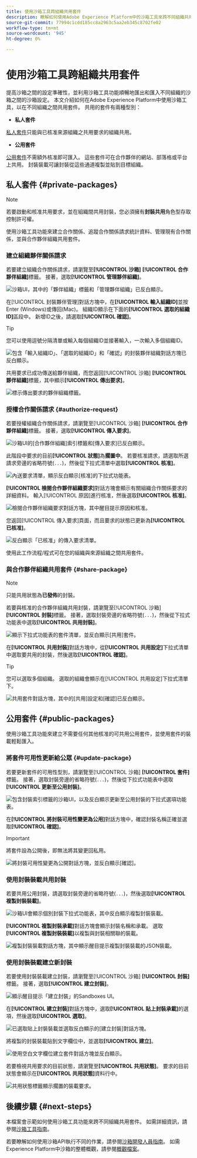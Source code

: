 ```yaml
---
title: 使用沙箱工具跨組織共用套件
description: 瞭解如何使用Adobe Experience Platform中的沙箱工具來跨不同組織共用套件。
source-git-commit: 77994c1cdd185cc8a2963c5aa2eb345c8702fe02
workflow-type: tm+mt
source-wordcount: '945'
ht-degree: 0%

---
```


# 使用沙箱工具跨組織共用套件

提高沙箱之間的設定準確性，並利用沙箱工具功能順暢地匯出和匯入不同組織的沙箱之間的沙箱設定。 本文介紹如何在Adobe Experience Platform中使用沙箱工具，以在不同組織之間共用套件。 共用的套件有兩種型別：

- **私人套件**

[私人套件](#private-packages)只能與已核准來源組織之共用要求的組織共用。

- **公用套件**

[公用套件](#public-packages)不需額外核准即可匯入。 這些套件可在合作夥伴的網站、部落格或平台上共用。 封裝裝載可讓封裝從這些通道複製並貼到目標組織。

## 私人套件 {#private-packages}

>[!NOTE]
>
>若要啟動和核准共用要求，並在組織間共用封裝，您必須擁有&#x200B;**封裝共用**&#x200B;角色型存取控制許可權。

使用沙箱工具功能來建立合作關係、追蹤合作關係請求統計資料、管理現有合作關係，並與合作夥伴組織共用套件。

### 建立組織夥伴關係請求

若要建立組織合作關係請求，請瀏覽至&#x200B;**[!UICONTROL 沙箱]** **[!UICONTROL 合作夥伴組織]**&#x200B;標籤。 接著，選取&#x200B;**[!UICONTROL 管理夥伴組織]**。

![沙箱UI，其中的「夥伴組織」標籤和「管理夥伴組織」已反白顯示。](../images/ui/sandbox-tooling/private-manage-partner-orgs.png)

在[!UICONTROL 封裝夥伴管理]對話方塊中，在&#x200B;**[!UICONTROL 輸入組織ID]**&#x200B;並按Enter (Windows)或傳回(Mac)。 組織ID顯示在下面的&#x200B;**[!UICONTROL 選取的組織ID]**&#x200B;區段中。 新增ID之後，請選取&#x200B;**[!UICONTROL 確認]**。

>[!TIP]
>
>您可以使用逗號分隔清單或輸入每個組織ID並接著輸入，一次輸入多個組織ID。

![包含「輸入組織ID」、「選取的組織ID」和「確認」的封裝夥伴組織對話方塊已反白顯示。](../images/ui/sandbox-tooling/private-enter-org-id.png)

共用要求已成功傳送給夥伴組織，而您返回[!UICONTROL 沙箱] **[!UICONTROL 夥伴組織]**&#x200B;標籤，其中顯示&#x200B;**[!UICONTROL 傳出要求]**。

![標示傳出要求的夥伴組織標籤。](../images/ui/sandbox-tooling/private-outgoing-request.png)

### 授權合作關係請求 {#authorize-request}

若要授權組織合作關係請求，請瀏覽至[!UICONTROL 沙箱] **[!UICONTROL 合作夥伴組織]**&#x200B;標籤。 接著，選取&#x200B;**[!UICONTROL 傳入要求]**。

![沙箱UI的[合作夥伴組織]索引標籤和[傳入要求]已反白顯示。](../images/ui/sandbox-tooling/private-authorise-partner-org.png)

此階段中要求的目前&#x200B;**[!UICONTROL 狀態]**&#x200B;為&#x200B;**擱置中**。 若要核准請求，請選取所選請求旁邊的省略符號(`...`)，然後從下拉式清單中選取&#x200B;**[!UICONTROL 核准]**。

![內送要求清單，顯示反白顯示[核准]的下拉式功能表。](../images/ui/sandbox-tooling/private-approve-partner-org.png)

**[!UICONTROL 檢閱合作夥伴組織要求]**&#x200B;對話方塊會顯示有關組織合作關係要求的詳細資料。 輸入[!UICONTROL 原因]進行核准，然後選取&#x200B;**[!UICONTROL 核准]**。

![檢閱合作夥伴組織要求對話方塊，其中醒目提示原因和核准。](../images/ui/sandbox-tooling/private-approval-partner-org.png)

您返回[!UICONTROL 傳入要求]頁面，而且要求的狀態已更新為&#x200B;**[!UICONTROL 已核准]**。

![反白顯示「已核准」的傳入要求清單。](../images/ui/sandbox-tooling/private-approved-partner-org.png)

使用此工作流程/程式可在您的組織與來源組織之間共用套件。

### 與合作夥伴組織共用套件 {#share-package}

>[!NOTE]
>
>只能共用狀態為&#x200B;**已發佈**&#x200B;的封裝。

若要與核准的合作夥伴組織共用封裝，請瀏覽至[!UICONTROL 沙箱] **[!UICONTROL 封裝]**&#x200B;標籤。 接著，選取封裝旁邊的省略符號(`...`)，然後從下拉式功能表中選取&#x200B;**[!UICONTROL 共用封裝]**。

![顯示下拉式功能表的套件清單，並反白顯示[共用]套件。](../images/ui/sandbox-tooling/private-share-package.png)

在&#x200B;**[!UICONTROL 共用封裝]**&#x200B;對話方塊中，從&#x200B;**[!UICONTROL 共用設定]**&#x200B;下拉式清單中選取要共用的封裝，然後選取&#x200B;**[!UICONTROL 確認]**。

>[!TIP]
>
>您可以選取多個組織。 選取的組織會顯示在[!UICONTROL 共用設定]下拉式清單下。

![共用套件對話方塊，其中的[共用]設定和[確認]已反白顯示。](../images/ui/sandbox-tooling/private-share-package-confirm.png)

## 公用套件 {#public-packages}

使用沙箱工具功能來建立不需要任何其他核准的可共用公用套件，並使用套件的裝載輕鬆匯入。

### 將套件可用性更新給公眾 {#update-package}

若要更新套件的可用性型別，請瀏覽至[!UICONTROL 沙箱] **[!UICONTROL 套件]**&#x200B;標籤。 接著，選取封裝旁邊的省略符號(`...`)，然後從下拉式功能表中選取&#x200B;**[!UICONTROL 更新至公用封裝]**。

![包含封裝索引標籤的沙箱UI，以及反白顯示更新至公用封裝的下拉式選項功能表。](../images/ui/sandbox-tooling/update-to-public.png)

在&#x200B;**[!UICONTROL 將封裝可用性變更為公用]**&#x200B;對話方塊中，確認封裝名稱正確並選取&#x200B;**[!UICONTROL 確認]**。

>[!IMPORTANT]
>
> 將套件設為公開後，即無法將其變更回私用。

![將封裝可用性變更為公開對話方塊，並反白顯示[確認]。](../images/ui/sandbox-tooling/change-package-availability.png)

### 使用封裝裝載共用封裝

若要共用公用封裝，請選取封裝旁邊的省略符號(`...`)，然後選取&#x200B;**[!UICONTROL 複製封裝裝載]**。

![沙箱UI會顯示個別封裝下拉式功能表，其中反白顯示複製封裝裝載。](../images/ui/sandbox-tooling/copy-package-payload.png)

**[!UICONTROL 複製封裝承載]**&#x200B;對話方塊會顯示封裝名稱和承載。 選取&#x200B;**[!UICONTROL 複製封裝裝載]**&#x200B;以複製與封裝相關聯的裝載。

![複製封裝裝載對話方塊，其中顯示醒目提示複製封裝裝載的JSON裝載。](../images/ui/sandbox-tooling/confirm-payload-copy.png)

### 使用封裝裝載建立新封裝

若要使用封裝裝載建立封裝，請瀏覽至[!UICONTROL 沙箱] **[!UICONTROL 封裝]**&#x200B;標籤。 接著，選取&#x200B;**[!UICONTROL 建立封裝]**。

![顯示醒目提示「建立封裝」的Sandboxes UI。](../images/ui/sandbox-tooling/create-package.png)

在&#x200B;**[!UICONTROL 建立封裝]**&#x200B;對話方塊中，選取&#x200B;**[!UICONTROL 貼上封裝承載]**&#x200B;的選項，然後選取&#x200B;**[!UICONTROL 選取]**。

![已選取貼上封裝裝載並選取反白顯示的[建立封裝]對話方塊。](../images/ui/sandbox-tooling/create-package-options.png)

將複製的封裝裝載貼到文字欄位中，並選取&#x200B;**[!UICONTROL 建立]**。

![使用空白文字欄位建立套件對話方塊並反白顯示。](../images/ui/sandbox-tooling/paste-payload.png)

若要檢視共用要求的目前狀態，請瀏覽至&#x200B;**[!UICONTROL 共用狀態]**。 要求的目前狀態會顯示在&#x200B;**[!UICONTROL 共用狀態]**&#x200B;資料行中。

![共用狀態標籤顯示擱置的裝載要求。](../images/ui/sandbox-tooling/sharing-status.png)

## 後續步驟 {#next-steps}

本檔案會示範如何使用沙箱工具功能來跨不同組織共用套件。 如需詳細資訊，請參閱[沙箱工具指南](../ui/sandbox-tooling.md)。

若要瞭解如何使用沙箱API執行不同的作業，請參閱[沙箱開發人員指南](../api/getting-started.md)。 如需Experience Platform中沙箱的整體概觀，請參閱[概觀檔案](../home.md)。
